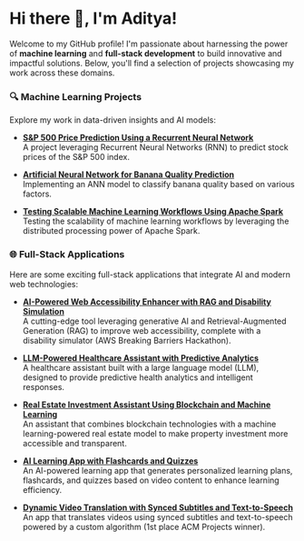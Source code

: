 # Hi there 👋, I'm Aditya!

Welcome to my GitHub profile! I'm passionate about harnessing the power of **machine learning** and **full-stack development** to build innovative and impactful solutions. Below, you'll find a selection of projects showcasing my work across these domains.

### 🔍 **Machine Learning Projects**
Explore my work in data-driven insights and AI models:

- [**S&P 500 Price Prediction Using a Recurrent Neural Network**](https://github.com/iamudyavar/stock-prediction-recurrent-neural-network)  
  A project leveraging Recurrent Neural Networks (RNN) to predict stock prices of the S&P 500 index.

- [**Artificial Neural Network for Banana Quality Prediction**](https://github.com/iamudyavar/banana_quality_neural_network)  
  Implementing an ANN model to classify banana quality based on various factors.

- [**Testing Scalable Machine Learning Workflows Using Apache Spark**](https://github.com/iamudyavar/big-data-research-project)  
  Testing the scalability of machine learning workflows by leveraging the distributed processing power of Apache Spark.

### 🌐 **Full-Stack Applications**
Here are some exciting full-stack applications that integrate AI and modern web technologies:

- [**AI-Powered Web Accessibility Enhancer with RAG and Disability Simulation**](https://github.com/iamudyavar/AccessAI)  
  A cutting-edge tool leveraging generative AI and Retrieval-Augmented Generation (RAG) to improve web accessibility, complete with a disability simulator (AWS Breaking Barriers Hackathon).

- [**LLM-Powered Healthcare Assistant with Predictive Analytics**](https://github.com/KhromeM/meddy)  
  A healthcare assistant built with a large language model (LLM), designed to provide predictive health analytics and intelligent responses.

- [**Real Estate Investment Assistant Using Blockchain and Machine Learning**](https://github.com/ManishMallik/Coppington)  
  An assistant that combines blockchain technologies with a machine learning-powered real estate model to make property investment more accessible and transparent.

- [**AI Learning App with Flashcards and Quizzes**](https://github.com/acm-projects/Summer)  
  An AI-powered learning app that generates personalized learning plans, flashcards, and quizzes based on video content to enhance learning efficiency.

- [**Dynamic Video Translation with Synced Subtitles and Text-to-Speech**](https://github.com/acm-projects/Envoy)  
  An app that translates videos using synced subtitles and text-to-speech powered by a custom algorithm (1st place ACM Projects winner).
